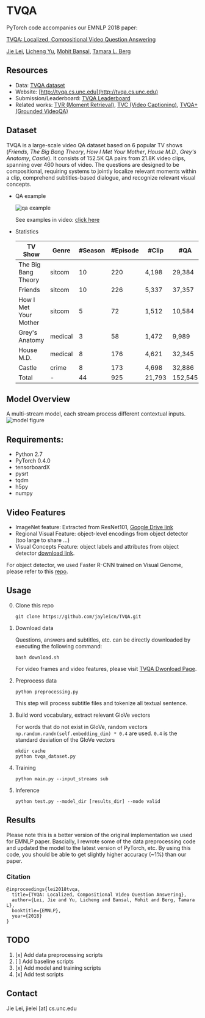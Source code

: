 # TVQA
PyTorch code accompanies our EMNLP 2018 paper:

[TVQA: Localized, Compositional Video Question Answering](https://arxiv.org/abs/1809.01696)

[Jie Lei](http://www.cs.unc.edu/~jielei/), [Licheng Yu](http://www.cs.unc.edu/~licheng/),
[Mohit Bansal](http://www.cs.unc.edu/~mbansal/), [Tamara L. Berg](http://tamaraberg.com/)


## Resources
- Data: [TVQA dataset](http://tvqa.cs.unc.edu/download_tvqa.html)
- Website: [http://tvqa.cs.unc.edu](http://tvqa.cs.unc.edu)
- Submission/Leaderboard: [TVQA Leaderboard](http://tvqa.cs.unc.edu/leaderboard.html)
- Related works: [TVR (Moment Retrieval)](https://github.com/jayleicn/TVRetrieval), [TVC (Video Captioning)](https://github.com/jayleicn/TVCaption), [TVQA+ (Grounded VideoQA)](https://github.com/jayleicn/TVQAplus)

## Dataset
TVQA is a large-scale video QA dataset based on 6 popular TV shows 
(*Friends*, *The Big Bang Theory*, *How I Met Your Mother*, *House M.D.*, *Grey's Anatomy*, *Castle*). 
It consists of 152.5K QA pairs from 21.8K video clips, spanning over 460 hours of video. 
The questions are designed to be compositional, requiring systems to jointly localize 
relevant moments within a clip, comprehend subtitles-based dialogue, and recognize 
relevant visual concepts.

- QA example

    ![qa example](./imgs/example_main.png)

    See examples in video: [click here](http://tvqa.cs.unc.edu/explore.html)
- Statistics

    | TV Show               | Genre   | #Season | #Episode | #Clip  | #QA     |
    |-----------------------|---------|---------|----------|--------|---------|
    | The Big Bang Theory   | sitcom  | 10      | 220      | 4,198  | 29,384  |
    | Friends               | sitcom  | 10      | 226      | 5,337  | 37,357  |
    | How I Met Your Mother | sitcom  | 5       | 72       | 1,512  | 10,584  |
    | Grey's Anatomy        | medical | 3       | 58       | 1,472  | 9,989   |
    | House M.D.            | medical | 8       | 176      | 4,621  | 32,345  |
    | Castle                | crime   | 8       | 173      | 4,698  | 32,886  |
    | Total                 | -       | 44      | 925      | 21,793 | 152,545 |



## Model Overview
A multi-stream model, each stream process different contextual inputs. 
![model figure](./imgs/model_main.png)

## Requirements:
- Python 2.7
- PyTorch 0.4.0
- tensorboardX
- pysrt
- tqdm
- h5py
- numpy

## Video Features
- ImageNet feature: Extracted from ResNet101, 
  [Google Drive link](https://drive.google.com/a/cs.unc.edu/file/d/1klm3FUJMCRPJjHZx497MvpGzrSrXgGIl/view?usp=sharing)
- Regional Visual Feature: object-level encodings from object detector (too large to share ...)
- Visual Concepts Feature: object labels and attributes from object detector
  [download link](https://nlp.cs.unc.edu/data/jielei/tvqa/files/det_visual_concepts_hq.pickle.tar.gz). 

For object detector, we used Faster R-CNN trained on Visual Genome, please refer to this 
[repo](https://github.com/peteanderson80/bottom-up-attention).
  
## Usage

0. Clone this repo

    ```
    git clone https://github.com/jayleicn/TVQA.git
    ```

1. Download data

    Questions, answers and subtitles, etc. can be directly downloaded by executing the following command:
    ```
    bash download.sh
    ```
    For video frames and video features, please visit [TVQA Dwonload Page](http://tvqa.cs.unc.edu/index.html#download).

2. Preprocess data

    ```
    python preprocessing.py
    ```
    This step will process subtitle files and tokenize all textual sentence.

3. Build word vocabulary, extract relevant GloVe vectors
    
    For words that do not exist in GloVe, random vectors `np.random.randn(self.embedding_dim) * 0.4` are used. 
    `0.4` is the standard deviation of the GloVe vectors
    ```
    mkdir cache
    python tvqa_dataset.py
    ```

4. Training
    ```
    python main.py --input_streams sub
    ```

5. Inference
    ```
    python test.py --model_dir [results_dir] --mode valid
    ```


## Results
Please note this is a better version of the original implementation we used for EMNLP paper. 
Bascially, I rewrote some of the data preprocessing code and updated the model to the latest 
version of PyTorch, etc. By using this code, you should be able to get slightly 
higher accuracy (~1%) than our paper.


### Citation
```
@inproceedings{lei2018tvqa,
  title={TVQA: Localized, Compositional Video Question Answering},
  author={Lei, Jie and Yu, Licheng and Bansal, Mohit and Berg, Tamara L},
  booktitle={EMNLP},
  year={2018}
}
```

## TODO
1. [x] Add data preprocessing scripts
2. [ ] Add baseline scripts
3. [x] Add model and training scripts
4. [x] Add test scripts


## Contact
Jie Lei, jielei [at] cs.unc.edu

